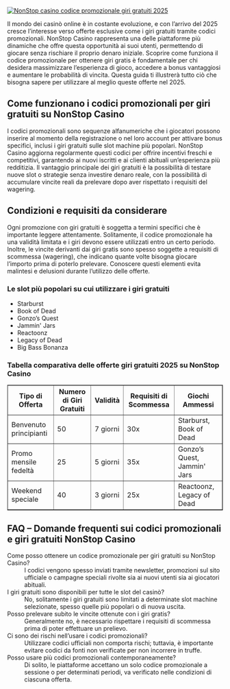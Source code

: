 [![NonStop casino codice promozionale giri gratuiti 2025](https://123-caf.pages.dev/gitsignup.png)](https://vrmoo.ru/Bt82HjjY)

<div>   <p>Il mondo dei casinò online è in costante evoluzione, e con l’arrivo del 2025 cresce l’interesse verso offerte esclusive come i giri gratuiti tramite codici promozionali. NonStop Casino rappresenta una delle piattaforme più dinamiche che offre questa opportunità ai suoi utenti, permettendo di giocare senza rischiare il proprio denaro iniziale. Scoprire come funziona il codice promozionale per ottenere giri gratis è fondamentale per chi desidera massimizzare l’esperienza di gioco, accedere a bonus vantaggiosi e aumentare le probabilità di vincita. Questa guida ti illustrerà tutto ciò che bisogna sapere per utilizzare al meglio queste offerte nel 2025.</p>    <h2>Come funzionano i codici promozionali per giri gratuiti su NonStop Casino</h2>   <p>I codici promozionali sono sequenze alfanumeriche che i giocatori possono inserire al momento della registrazione o nel loro account per attivare bonus specifici, inclusi i giri gratuiti sulle slot machine più popolari. NonStop Casino aggiorna regolarmente questi codici per offrire incentivi freschi e competitivi, garantendo ai nuovi iscritti e ai clienti abituali un’esperienza più redditizia. Il vantaggio principale dei giri gratuiti è la possibilità di testare nuove slot o strategie senza investire denaro reale, con la possibilità di accumulare vincite reali da prelevare dopo aver rispettato i requisiti del wagering.</p>    <h2>Condizioni e requisiti da considerare</h2>   <p>Ogni promozione con giri gratuiti è soggetta a termini specifici che è importante leggere attentamente. Solitamente, il codice promozionale ha una validità limitata e i giri devono essere utilizzati entro un certo periodo. Inoltre, le vincite derivanti dai giri gratis sono spesso soggette a requisiti di scommessa (wagering), che indicano quante volte bisogna giocare l’importo prima di poterlo prelevare. Conoscere questi elementi evita malintesi e delusioni durante l’utilizzo delle offerte.</p>    <h3>Le slot più popolari su cui utilizzare i giri gratuiti</h3>   <ul>     <li>Starburst</li>     <li>Book of Dead</li>     <li>Gonzo’s Quest</li>     <li>Jammin' Jars</li>     <li>Reactoonz</li>     <li>Legacy of Dead</li>     <li>Big Bass Bonanza</li>   </ul>    <h3>Tabella comparativa delle offerte giri gratuiti 2025 su NonStop Casino</h3>   <table border="1" cellpadding="6" cellspacing="0">     <thead>       <tr>         <th>Tipo di Offerta</th>         <th>Numero di Giri Gratuiti</th>         <th>Validità</th>         <th>Requisiti di Scommessa</th>         <th>Giochi Ammessi</th>       </tr>     </thead>     <tbody>       <tr>         <td>Benvenuto principianti</td>         <td>50</td>         <td>7 giorni</td>         <td>30x</td>         <td>Starburst, Book of Dead</td>       </tr>       <tr>         <td>Promo mensile fedeltà</td>         <td>25</td>         <td>5 giorni</td>         <td>35x</td>         <td>Gonzo’s Quest, Jammin' Jars</td>       </tr>       <tr>         <td>Weekend speciale</td>         <td>40</td>         <td>3 giorni</td>         <td>25x</td>         <td>Reactoonz, Legacy of Dead</td>       </tr>     </tbody>   </table>    <h2>FAQ – Domande frequenti sui codici promozionali e giri gratuiti NonStop Casino</h2>    <dl>     <dt>Come posso ottenere un codice promozionale per giri gratuiti su NonStop Casino?</dt>     <dd>I codici vengono spesso inviati tramite newsletter, promozioni sul sito ufficiale o campagne speciali rivolte sia ai nuovi utenti sia ai giocatori abituali.</dd>      <dt>I giri gratuiti sono disponibili per tutte le slot del casinò?</dt>     <dd>No, solitamente i giri gratuiti sono limitati a determinate slot machine selezionate, spesso quelle più popolari o di nuova uscita.</dd>      <dt>Posso prelevare subito le vincite ottenute con i giri gratis?</dt>     <dd>Generalmente no, è necessario rispettare i requisiti di scommessa prima di poter effettuare un prelievo.</dd>      <dt>Ci sono dei rischi nell’usare i codici promozionali?</dt>     <dd>Utilizzare codici ufficiali non comporta rischi; tuttavia, è importante evitare codici da fonti non verificate per non incorrere in truffe.</dd>      <dt>Posso usare più codici promozionali contemporaneamente?</dt>     <dd>Di solito, le piattaforme accettano un solo codice promozionale a sessione o per determinati periodi, va verificato nelle condizioni di ciascuna offerta.</dd>   </dl>   </div>